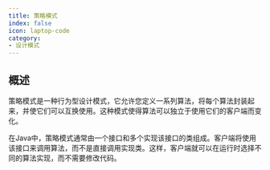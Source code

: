 ```yaml
---
title: 策略模式
index: false
icon: laptop-code
category:
- 设计模式
---
```


## 概述

策略模式是一种行为型设计模式，它允许您定义一系列算法，将每个算法封装起来，并使它们可以互换使用。这种模式使得算法可以独立于使用它们的客户端而变化。

在Java中，策略模式通常由一个接口和多个实现该接口的类组成。客户端将使用该接口来调用算法，而不是直接调用实现类。这样，客户端就可以在运行时选择不同的算法实现，而不需要修改代码。

